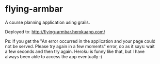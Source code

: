 flying-armbar
=============

A course planning application using grails.

Deployed to: http://flying-armbar.herokuapp.com/

Ps: If you get the "An error occurred in the application and your page could not be served. Please try again in a few moments" error, do as it says: wait a few seconds and then try again. Heroku is funny like that, but I have always been able to access the app eventually :)